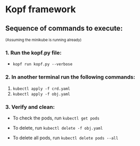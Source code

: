 # Kopf framework #

## Sequence of commands to execute: ##

<sub>(Assuming the minikube is running already)</sub>

### 1. Run the kopf.py file: ###

- ```kopf run kopf.py --verbose```


### 2. In another terminal run the following commands: ###
1. ```kubectl apply -f crd.yaml```
3. ```kubectl apply -f obj.yaml```


### 3. Verify and clean: ###
 - To check the pods, run ```kubectl get pods```

 - To delete, run ```kubectl delete -f obj.yaml```

 - To delete all pods, run ```kubectl delete pods --all```
